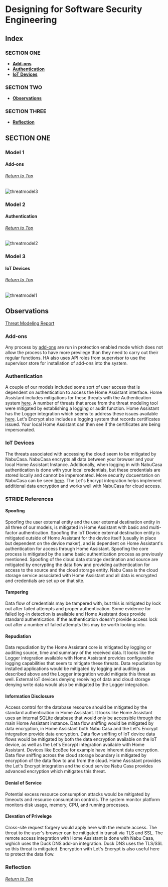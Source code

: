 # Designing for Software Security Engineering

## Index
### SECTION ONE
* **[Add-ons](#model-1)**
* **[Authentication](#model-2)**
* **[IoT Devices](#model-3)**




### SECTION TWO
* **[Observations](#observations)**

### SECTION THREE
* **[Reflection](#reflection)**

## SECTION ONE
### Model 1
#### Add-ons
###### [Return to Top](#designing-for-software-security-engineering)
![threatmodel3](https://user-images.githubusercontent.com/63809979/141689141-8ae68360-dca5-4bb3-9bac-1a12d07e1be2.PNG)


### Model 2
#### Authentication
###### [Return to Top](#designing-for-software-security-engineering)
![threatmodel2](https://user-images.githubusercontent.com/63809979/141689146-7235f9bf-ec9d-4ed8-a522-39c36cf228d9.PNG)


### Model 3
#### IoT Devices
###### [Return to Top](#designing-for-software-security-engineering)
![threatmodel1](https://user-images.githubusercontent.com/63809979/141695329-0b2bca10-5870-4c4e-af3f-e1343ce47366.PNG)



## Observations
[Threat Modeling Report](/DFD_Assignment/1.1report.pdf)

### Add-ons 

Any process by [add-ons](https://developers.home-assistant.io/docs/add-ons/security/) are run in protection enabled mode which does not allow the process to have more previlege than they need to carry out their regular functions. HA also uses API roles from supervisor to use the supervisor store for installation of add-ons into the system. 

### Authentication
A couple of our models included some sort of user access that is dependent on authentication to access the Home Assistant interface. Home Assistant includes mitigations for these threats with the Authentication system [here](https://www.home-assistant.io/docs/authentication/). A number of threats that arose from the threat modeling tool were mitigated by establishing a logging or audit function. Home Assistant has the Logger integration which seems to address these issues available [here](https://www.home-assistant.io/integrations/logger/). Let's Encrypt also includes a logging system that records certificates issued. Your local Home Assistant can then see if the certificates are being impersonated.

### IoT Devices
The threats associated with accessing the cloud seem to be mitigated by NabuCasa. NabuCasa encrypts all data between your browser and your local Home Assistant Instance. Additionally, when logging in with NabuCasa authentication is done with your local credentials, but these credentials are stored locally and cannot be impersonated. More security docuentation on NabuCasa can be seen [here](https://www.nabucasa.com/config/remote/). The Let's Encrypt integration helps implement additional data encryption and works well with NabuCasa for cloud access.

### STRIDE References
#### Spoofing
Spoofing the user external entity and the user external destination entity in all three of our models, is mitigated in Home Assistant with basic and multi-factor authentication. Spoofing the IoT Device external destination entity is mitigated outside of Home Assistant for the device itself (usually in place but dependent on the device maker), and is dependent on Home Assistant's authentication for access through Home Assistant. Spoofing the core process is mitigated by the same basic authentication process as previously mentioned. Spoofing of the cloud data storage destination and source are mitigated by encrypting the data flow and providing authentication for access to the source and the cloud storage entity. Nabu Casa is the cloud storage service associated with Home Assistant and all data is encrypted and credentials are set up on that site.

#### Tampering
Data flow of credentials may be tampered with, but this is mitigated by lock out after failed attempts and proper authentication. Some evidence for failed log-in detection is available and Home Assistant does provide standard authentication. If the authentication doesn't provide access lock out after a number of failed attempts this may be worth looking into. 

#### Repudiation
Data repudiation by the Home Assistant core is mitigated by logging or auditing source, time and summary of the received data. It looks like the Logger integration available with Home Assistant provides configurable logging capabilities that seem to mitigate these threats. Data repudiation by installed applications would be mitigated by logging and auditing as described above and the Logger integration would mitigate this threat as well. External IoT devices denying receiving of data and cloud storage denying write data would also be mitigated by the Logger integration. 

#### Information Disclosure
Access control for the database resource should be mitigated by the standard authentication in Home Assistant. It looks like Home Assistant uses an internal SQLite database that would only be accessible through the main Home Assistant instance. Data flow sniffing would be mitigated by data encryption, in Home Assistant both Nabu Casa and the Let's Encrypt integration provide data encryption. Data flow sniffing of IoT device data flows would be mitigated by both the data encryption available on the IoT device, as well as the Let's Encrypt integration available with Home Assistant. Devices like EcoBee for example have inherent data encryption. Data flow sniffing across the cloud storage boundary is mitigated by encryption of the data flow to and from the cloud. Home Assistant provides the Let's Encrypt integration and the cloud service Nabu Casa provides advanced encryption which mitigates this threat. 

#### Denial of Service
Potential excess resource consumption attacks would be mitigated by timeouts and resource consumption controls. The system monitor platform monitors disk usage, memory, CPU, and running processes. 

#### Elevation of Privelege
Cross-site request forgery would apply here with the remote access. The threat to the user's browser can be mitigated in transit via TLS and SSL. The remote access integration with Home Assistant is done with Nabu Casa, wghich uses the Duck DNS add-on integration. Duck DNS uses the TLS/SSL so this threat is mitigated. Encryption with Let's Encrypt is also useful here to protect the data flow.


### Reflection
###### [Return to Top](#assurance-case-for-system-security-engineering)

